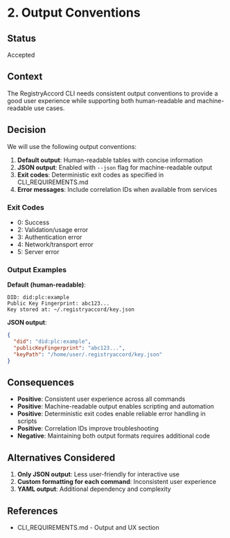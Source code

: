 # 2. Output Conventions

## Status

Accepted

## Context

The RegistryAccord CLI needs consistent output conventions to provide a good user experience while supporting both human-readable and machine-readable use cases.

## Decision

We will use the following output conventions:

1. **Default output**: Human-readable tables with concise information
2. **JSON output**: Enabled with `--json` flag for machine-readable output
3. **Exit codes**: Deterministic exit codes as specified in CLI_REQUIREMENTS.md
4. **Error messages**: Include correlation IDs when available from services

### Exit Codes

- 0: Success
- 2: Validation/usage error
- 3: Authentication error
- 4: Network/transport error
- 5: Server error

### Output Examples

**Default (human-readable)**:
```
DID: did:plc:example
Public Key Fingerprint: abc123...
Key stored at: ~/.registryaccord/key.json
```

**JSON output**:
```json
{
  "did": "did:plc:example",
  "publicKeyFingerprint": "abc123...",
  "keyPath": "/home/user/.registryaccord/key.json"
}
```

## Consequences

- **Positive**: Consistent user experience across all commands
- **Positive**: Machine-readable output enables scripting and automation
- **Positive**: Deterministic exit codes enable reliable error handling in scripts
- **Positive**: Correlation IDs improve troubleshooting
- **Negative**: Maintaining both output formats requires additional code

## Alternatives Considered

1. **Only JSON output**: Less user-friendly for interactive use
2. **Custom formatting for each command**: Inconsistent user experience
3. **YAML output**: Additional dependency and complexity

## References

- CLI_REQUIREMENTS.md - Output and UX section
